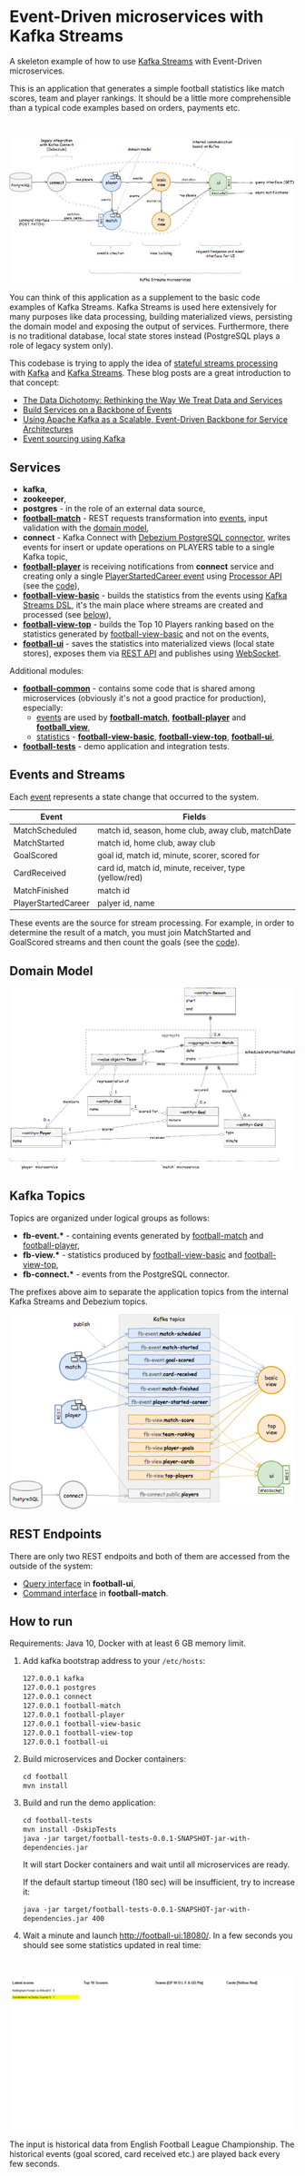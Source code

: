 # Event-Driven microservices with Kafka Streams

A skeleton example of how to use [Kafka Streams](https://kafka.apache.org/documentation/streams/) with Event-Driven microservices.

This is an application that generates a simple football statistics like match scores, team and player rankings. It should be a little more comprehensible than a typical code examples based on orders, payments etc.

&nbsp;

![architecture](docs/architecture.png)

You can think of this application as a supplement to the basic code examples of Kafka Streams. Kafka Streams is used here extensively for many purposes like data processing, building materialized views, persisting the domain model and exposing the output of services. Furthermore, there is no traditional database, local state stores instead (PostgreSQL plays a role of legacy system only).

This codebase is trying to apply the idea of [stateful streams processing](https://docs.confluent.io/current/streams/concepts.html#stateful-stream-processing) with [Kafka](https://kafka.apache.org/) and [Kafka Streams](https://kafka.apache.org/documentation/streams/). These blog posts are a great introduction to that concept:
- [The Data Dichotomy: Rethinking the Way We Treat Data and Services](https://www.confluent.io/blog/data-dichotomy-rethinking-the-way-we-treat-data-and-services/)
- [Build Services on a Backbone of Events](https://www.confluent.io/blog/build-services-backbone-events/)
- [Using Apache Kafka as a Scalable, Event-Driven Backbone for Service Architectures](https://www.confluent.io/blog/apache-kafka-for-service-architectures/)
- [Event sourcing using Kafka](https://blog.softwaremill.com/event-sourcing-using-kafka-53dfd72ad45d)

## Services

- __kafka__,
- __zookeeper__,
- __postgres__ - in the role of an external data source,
- __[football-match](football-match/)__ - REST requests transformation into [events](football-common/src/main/java/org/djar/football/model/event/), input validation with the [domain model](https://github.com/djarza/football-events/tree/master/football-match/src/main/java/org/djar/football/match/domain),
- __connect__ - Kafka Connect with [Debezium PostgreSQL connector](http://debezium.io/docs/connectors/postgresql/), writes events for insert or update operations on PLAYERS table to a single Kafka topic,
- __[football-player](football-player/)__ is receiving notifications from __connect__ service and creating only a single [PlayerStartedCareer event](football-common/src/main/java/org/djar/football/model/event/PlayerStartedCareer.java) using [Processor API](https://kafka.apache.org/11/documentation/streams/developer-guide/processor-api.html) (see the [code](football-player/src/main/java/org/djar/football/player/snapshot/DomainUpdater.java)),
- __[football-view-basic](football-view-basic/)__ - builds the statistics from the events using [Kafka Streams DSL](https://kafka.apache.org/11/documentation/streams/developer-guide/dsl-api.html), it's the main place where streams are created and processed (see [below](#events-and-streams)),
- __[football-view-top](football-view-top/)__ - builds the Top 10 Players ranking based on the statistics generated by [football-view-basic](football-view-basic/) and not on the events,
- __[football-ui](football-ui/)__ - saves the statistics into materialized views (local state stores), exposes them via [REST API](football-ui/src/main/java/org/djar/football/ui/controller/StatisticsController.java) and publishes using [WebSocket](football-ui/src/main/java/org/djar/football/ui/StatisticsKeeper.java).

Additional modules:
- __[football-common](football-common/)__ - contains some code that is shared among microservices (obviously it's not a good practice for production), especially:
    - [events](football-common/src/main/java/org/djar/football/model/event/) are used by __[football-match](football-match/)__, __[football-player](football-player/)__ and __[football_view](football-view/)__,
    - [statistics](football-common/src/main/java/org/djar/football/model/view/) - __[football-view-basic](football-view-basic/)__, __[football-view-top](football-view-top/)__, __[football-ui](football-ui/)__,
- __[football-tests](football-tests/)__ - demo application and integration tests.


## Events and Streams

Each [event](football-common/src/main/java/org/djar/football/model/event/) represents a state change that occurred to the system.

| Event               | Fields                                                 |
| ------------------- | ------------------------------------------------------ |
| MatchScheduled      | match id, season, home club, away club, matchDate      |
| MatchStarted        | match id, home club, away club                         |
| GoalScored          | goal id, match id, minute, scorer, scored for          |
| CardReceived        | card id, match id, minute, receiver, type (yellow/red) |
| MatchFinished       | match id                                               |
| PlayerStartedCareer | palyer id, name                                        |

These events are the source for stream processing. For example, in order to determine the result of a match, you must join MatchStarted and GoalScored streams and then count the goals (see the [code](football-view/src/main/java/org/djar/football/view/StatisticsBuilder.java)).


## Domain Model

![model](docs/model.png)


## Kafka Topics

Topics are organized under logical groups as follows:
- __fb-event.*__ - containing events generated by [football-match](football-match/) and [football-player](football-player/),
- __fb-view.*__ - statistics produced by [football-view-basic](football-view-basic/) and [football-view-top](football-view-top/),
- __fb-connect.*__ - events from the PostgreSQL connector.

The prefixes above aim to separate the application topics from the internal Kafka Streams and Debezium topics.

![topics](docs/topics.png)


## REST Endpoints

There are only two REST endpoits and both of them are accessed from the outside of the system:
- [Query interface](football-ui/src/main/java/org/djar/football/ui/controller/StatisticsController.java) in __football-ui__,
- [Command interface](football-match/src/main/java/org/djar/football/match/controller/MatchController.java) in __football-match__.


## How to run

Requirements: Java 10, Docker with at least 6 GB memory limit.

1. Add kafka bootstrap address to your `/etc/hosts`:
    ```
    127.0.0.1 kafka
    127.0.0.1 postgres
    127.0.0.1 connect
    127.0.0.1 football-match
    127.0.0.1 football-player
    127.0.0.1 football-view-basic
    127.0.0.1 football-view-top
    127.0.0.1 football-ui
    ```
2. Build microservices and Docker containers:
    ```
    cd football
    mvn install
    ```
3. Build and run the demo application:
    ```
    cd football-tests
    mvn install -DskipTests
    java -jar target/football-tests-0.0.1-SNAPSHOT-jar-with-dependencies.jar
    ```
    It will start Docker containers and wait until all microservices are ready.
    
    If the default startup timeout (180 sec) will be insufficient, try to increase it:
    ```
    java -jar target/football-tests-0.0.1-SNAPSHOT-jar-with-dependencies.jar 400
    ```    
4. Wait a minute and launch [http://football-ui:18080/](http://football-ui:18080/). In a few seconds you should see some statistics updated in real time:

&nbsp;

![demo](docs/demo.gif)

The input is historical data from English Football League Championship. The historical events (goal scored, card received etc.) are played back every few seconds.

